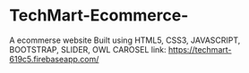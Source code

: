 # TechMart-Ecommerce-
A ecommerse website
Built using HTML5, CSS3, JAVASCRIPT, BOOTSTRAP, SLIDER, OWL CAROSEL
link: https://techmart-619c5.firebaseapp.com/
